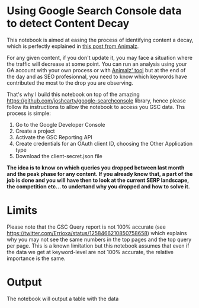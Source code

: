 # Using Google Search Console data to detect Content Decay

This notebook is aimed at easing the process of identifying content a decay, which is perfectly explained in [this post from Animalz](https://www.animalz.co/blog/content-refresh/).

For any given content, if you don't update it, you may face a situation where the traffic will decrease at some point. You can run an analysis using your GA account with your own process or with [Animalz' tool](https://www.animalz.co/blog/free-content-tool/) but at the end of the day and as SEO profesionnal, you need to know which keywords have contributed the most to the drop you are observing. 

That's why I build this notebook on top of the amazing https://github.com/joshcarty/google-searchconsole library, hence please follow its instructions to allow the notebook to access you GSC data. Ths process is simple: 
1. Go to the Google Developer Console
2. Create a project 
3. Activate the GSC Reporting API 
3. Create credentials for an OAuth client ID, choosing the Other Application type
4. Download the client-secret.json file

__The idea is to know on which queries you dropped between last month and the peak phase for any content. If you already know that, a part of the job is done and you will have then to look at the current SERP landscape, the competition etc... to undertand why you dropped and how to solve it.__


# Limits

Please note that the GSC Query report is not 100% accurate (see https://twitter.com/Errioxa/status/1258466210850758658) which explains why you may not see the same numbers in the top pages and the top query per page. This is a known limitation but this notebook assumes that even if the data we get at keyword-level are not 100% accurate, the relative importance is the same. 

# Output 

The notebook will output a table with the data 
